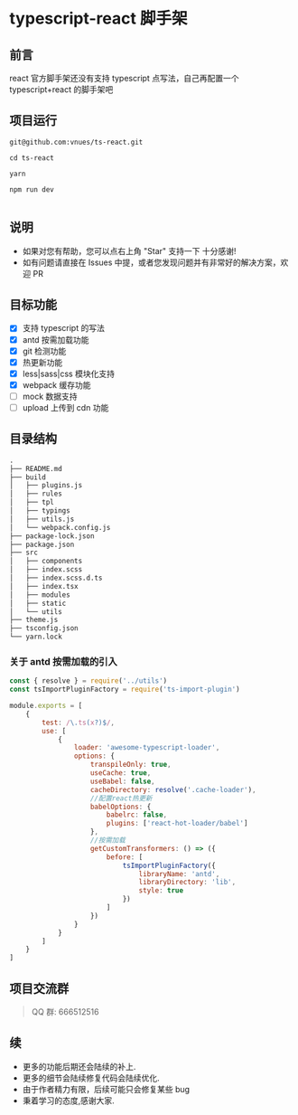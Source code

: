 # typescript-react 脚手架

## 前言

react 官方脚手架还没有支持 typescript 点写法，自己再配置一个 typescript+react 的脚手架吧

## 项目运行

```shell
git@github.com:vnues/ts-react.git

cd ts-react

yarn

npm run dev


```

## 说明

-   如果对您有帮助，您可以点右上角 "Star" 支持一下 十分感谢!
-   如有问题请直接在 Issues 中提，或者您发现问题并有非常好的解决方案，欢迎 PR

## 目标功能

-   [x] 支持 typescript 的写法
-   [x] antd 按需加载功能
-   [x] git 检测功能
-   [x] 热更新功能
-   [x] less|sass|css 模块化支持
-   [x] webpack 缓存功能
-   [ ] mock 数据支持
-   [ ] upload 上传到 cdn 功能

## 目录结构

```txt
.
├── README.md
├── build
│   ├── plugins.js
│   ├── rules
│   ├── tpl
│   ├── typings
│   ├── utils.js
│   └── webpack.config.js
├── package-lock.json
├── package.json
├── src
│   ├── components
│   ├── index.scss
│   ├── index.scss.d.ts
│   ├── index.tsx
│   ├── modules
│   ├── static
│   └── utils
├── theme.js
├── tsconfig.json
└── yarn.lock
```

### 关于 antd 按需加载的引入

```javascript
const { resolve } = require('../utils')
const tsImportPluginFactory = require('ts-import-plugin')

module.exports = [
    {
        test: /\.ts(x?)$/,
        use: [
            {
                loader: 'awesome-typescript-loader',
                options: {
                    transpileOnly: true,
                    useCache: true,
                    useBabel: false,
                    cacheDirectory: resolve('.cache-loader'),
                    //配置react热更新
                    babelOptions: {
                        babelrc: false,
                        plugins: ['react-hot-loader/babel']
                    },
                    //按需加载
                    getCustomTransformers: () => ({
                        before: [
                            tsImportPluginFactory({
                                libraryName: 'antd',
                                libraryDirectory: 'lib',
                                style: true
                            })
                        ]
                    })
                }
            }
        ]
    }
]
```

## 项目交流群

> QQ 群: 666512516

## 续

-   更多的功能后期还会陆续的补上.
-   更多的细节会陆续修复代码会陆续优化.
-   由于作者精力有限，后续可能只会修复某些 bug
-   秉着学习的态度,感谢大家.
